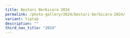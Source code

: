```yaml
---
title: Bestari Berbicara 2024
permalink: /photo-gallery/2024/bestari-berbicara-2024/
variant: tiptap
description: ""
third_nav_title: "2024"
---
```

